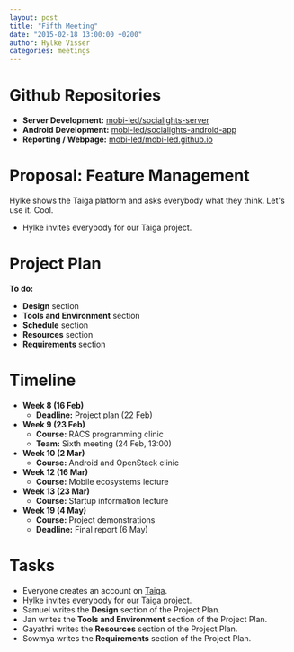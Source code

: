 ```yaml
---
layout: post
title: "Fifth Meeting"
date: "2015-02-18 13:00:00 +0200"
author: Hylke Visser
categories: meetings
---
```


# Github Repositories

* **Server Development:** [mobi-led/socialights-server](https://github.com/mobi-led/socialights-server)
* **Android Development:** [mobi-led/socialights-android-app](https://github.com/mobi-led/socialights-android-app)
* **Reporting / Webpage:** [mobi-led/mobi-led.github.io](https://github.com/mobi-led/mobi-led.github.io)

# Proposal: Feature Management

Hylke shows the Taiga platform and asks everybody what they think. Let's use it. Cool.

* Hylke invites everybody for our Taiga project.

# Project Plan

**To do:**

* **Design** section
* **Tools and Environment** section
* **Schedule** section
* **Resources** section
* **Requirements** section

# Timeline

* **Week 8 (16 Feb)**
  * **Deadline:** Project plan (22 Feb)
* **Week 9 (23 Feb)**
  * **Course:** RACS programming clinic
  * **Team:** Sixth meeting (24 Feb, 13:00)
* **Week 10 (2 Mar)**
  * **Course:** Android and OpenStack clinic
* **Week 12 (16 Mar)**
  * **Course:** Mobile ecosystems lecture
* **Week 13 (23 Mar)**
  * **Course:** Startup information lecture
* **Week 19 (4 May)**
  * **Course:** Project demonstrations
  * **Deadline:** Final report (6 May)

# Tasks

* Everyone creates an account on [Taiga](https://taiga.io/).
* Hylke invites everybody for our Taiga project.
* Samuel writes the **Design** section of the Project Plan.
* Jan writes the **Tools and Environment** section of the Project Plan.
* Gayathri writes the **Resources** section of the Project Plan.
* Sowmya writes the **Requirements** section of the Project Plan.
